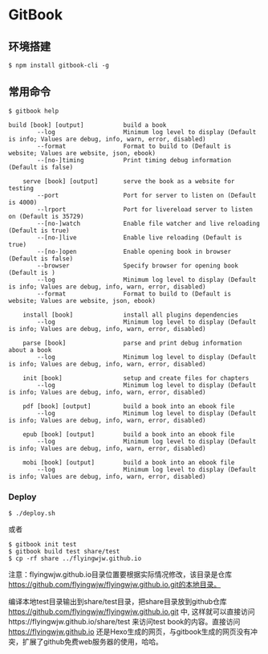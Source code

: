 # GitBook

## 环境搭建

```
$ npm install gitbook-cli -g
```

## 常用命令

```
$ gitbook help

build [book] [output]           build a book
        --log                   Minimum log level to display (Default is info; Values are debug, info, warn, error, disabled)
        --format                Format to build to (Default is website; Values are website, json, ebook)
        --[no-]timing           Print timing debug information (Default is false)

    serve [book] [output]       serve the book as a website for testing
        --port                  Port for server to listen on (Default is 4000)
        --lrport                Port for livereload server to listen on (Default is 35729)
        --[no-]watch            Enable file watcher and live reloading (Default is true)
        --[no-]live             Enable live reloading (Default is true)
        --[no-]open             Enable opening book in browser (Default is false)
        --browser               Specify browser for opening book (Default is )
        --log                   Minimum log level to display (Default is info; Values are debug, info, warn, error, disabled)
        --format                Format to build to (Default is website; Values are website, json, ebook)

    install [book]              install all plugins dependencies
        --log                   Minimum log level to display (Default is info; Values are debug, info, warn, error, disabled)

    parse [book]                parse and print debug information about a book
        --log                   Minimum log level to display (Default is info; Values are debug, info, warn, error, disabled)

    init [book]                 setup and create files for chapters
        --log                   Minimum log level to display (Default is info; Values are debug, info, warn, error, disabled)

    pdf [book] [output]         build a book into an ebook file
        --log                   Minimum log level to display (Default is info; Values are debug, info, warn, error, disabled)

    epub [book] [output]        build a book into an ebook file
        --log                   Minimum log level to display (Default is info; Values are debug, info, warn, error, disabled)

    mobi [book] [output]        build a book into an ebook file
        --log                   Minimum log level to display (Default is info; Values are debug, info, warn, error, disabled)
```

### Deploy

```
$ ./deploy.sh
```

或者

```
$ gitbook init test
$ gitbook build test share/test
$ cp -rf share ../flyingwjw.github.io
```
注意：flyingwjw.github.io目录位置要根据实际情况修改，该目录是仓库 https://github.com/flyingwjw/flyingwjw.github.io.git的本地目录。

编译本地test目录输出到share/test目录，把share目录放到github仓库 https://github.com/flyingwjw/flyingwjw.github.io.git 中, 这样就可以直接访问https://flyingwjw.github.io/share/test 来访问test book的内容。直接访问 https://flyingwjw.github.io 还是Hexo生成的网页，与gitbook生成的网页没有冲突，扩展了github免费web服务器的使用，哈哈。
